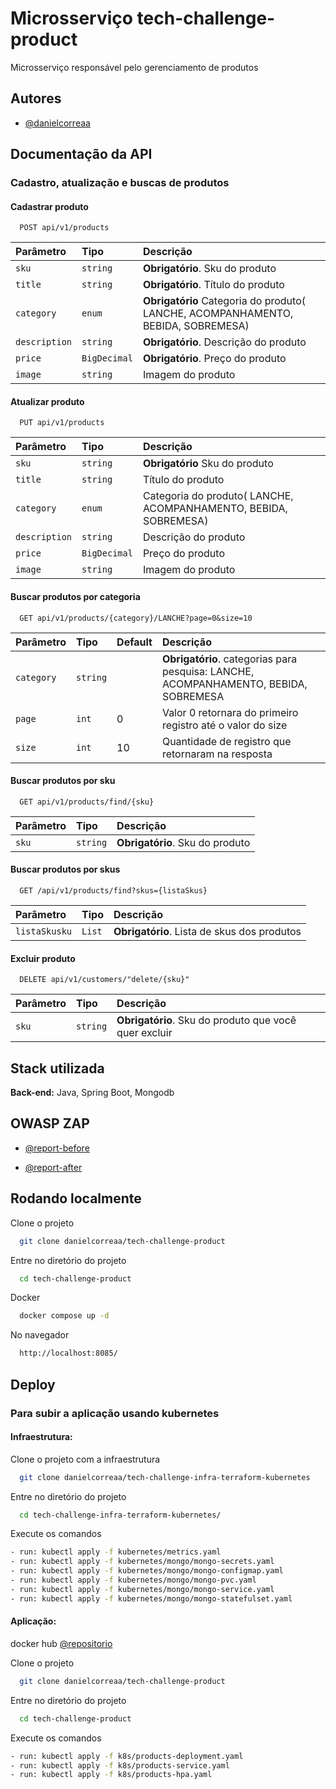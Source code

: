 
# Microsserviço tech-challenge-product

Microsserviço responsável pelo gerenciamento de produtos


## Autores

- [@danielcorreaa](https://github.com/danielcorreaa)


## Documentação da API

### Cadastro, atualização e buscas de produtos

#### Cadastrar produto

```http
  POST api/v1/products
```

| Parâmetro   | Tipo       | Descrição                           |
| :---------- | :--------- | :---------------------------------- |
| `sku` | `string` | **Obrigatório**. Sku do produto |
| `title` | `string` | **Obrigatório**. Título do produto |
| `category` | `enum` | **Obrigatório**  Categoria do produto( LANCHE, ACOMPANHAMENTO, BEBIDA, SOBREMESA) |
| `description` | `string` | **Obrigatório**. Descrição do produto |
| `price` | `BigDecimal` | **Obrigatório**. Preço do produto |
| `image` | `string` |  Imagem do produto |

#### Atualizar produto

```http
  PUT api/v1/products
```

| Parâmetro   | Tipo       | Descrição                           |
| :---------- | :--------- | :---------------------------------- |
| `sku` | `string` | **Obrigatório**  Sku do produto |
| `title` | `string` |  Título do produto |
| `category` | `enum` |  Categoria do produto( LANCHE, ACOMPANHAMENTO, BEBIDA, SOBREMESA) |
| `description` | `string` |  Descrição do produto |
| `price` | `BigDecimal` |  Preço do produto |
| `image` | `string` |  Imagem do produto |


#### Buscar produtos por categoria
```http
  GET api/v1/products/{category}/LANCHE?page=0&size=10
```

| Parâmetro   | Tipo  | Default     | Descrição                                   |
| :---------- | :--------- |------- |:------------------------------------------ |
| `category`      | `string` | |**Obrigatório**. categorias para pesquisa: LANCHE, ACOMPANHAMENTO, BEBIDA, SOBREMESA |
| `page`      | `int` | 0| Valor 0 retornara do primeiro registro até o valor  do size|
| `size`      | `int` | 10 |Quantidade de registro que retornaram na resposta|

#### Buscar produtos por sku
```http
  GET api/v1/products/find/{sku}
```

| Parâmetro   | Tipo       | Descrição                                   |
| :---------- | :--------- | :------------------------------------------ |
| `sku`      | `string` | **Obrigatório**. Sku do produto|

#### Buscar produtos por skus
```http
  GET /api/v1/products/find?skus={listaSkus}
```

| Parâmetro   | Tipo       | Descrição                                   |
| :---------- | :--------- | :------------------------------------------ |
| `listaSkusku`      | `List` | **Obrigatório**. Lista de skus dos produtos|


#### Excluir produto
```http
  DELETE api/v1/customers/"delete/{sku}"
```

| Parâmetro   | Tipo       | Descrição                                   |
| :---------- | :--------- | :------------------------------------------ |
| `sku`      | `string` | **Obrigatório**. Sku do produto que você quer excluir |

## Stack utilizada


**Back-end:** Java, Spring Boot, Mongodb


## OWASP ZAP

- [@report-before](https://danielcorreaa.github.io/tech-challenge-product/before/cardapio/2024-03-11-ZAP-Report-.html)


- [@report-after](https://danielcorreaa.github.io/tech-challenge-product/after/cardapio/2024-03-11-ZAP-Report-.html)


## Rodando localmente

Clone o projeto

```bash
  git clone danielcorreaa/tech-challenge-product
```

Entre no diretório do projeto

```bash
  cd tech-challenge-product
```

Docker

```bash
  docker compose up -d
```

No navegador

```bash
  http://localhost:8085/
```



## Deploy

### Para subir a aplicação usando kubernetes

#### Infraestrutura:

Clone o projeto com a infraestrutura

```bash
  git clone danielcorreaa/tech-challenge-infra-terraform-kubernetes
```
Entre no diretório do projeto

```bash
  cd tech-challenge-infra-terraform-kubernetes/
````

Execute os comandos

```bash   
- run: kubectl apply -f kubernetes/metrics.yaml 
- run: kubectl apply -f kubernetes/mongo/mongo-secrets.yaml 
- run: kubectl apply -f kubernetes/mongo/mongo-configmap.yaml 
- run: kubectl apply -f kubernetes/mongo/mongo-pvc.yaml 
- run: kubectl apply -f kubernetes/mongo/mongo-service.yaml 
- run: kubectl apply -f kubernetes/mongo/mongo-statefulset.yaml

````

#### Aplicação:

docker hub [@repositorio](https://hub.docker.com/r/daniel36/tech-challenge-product/tags)

Clone o projeto

```bash
  git clone danielcorreaa/tech-challenge-product
```

Entre no diretório do projeto

```bash
  cd tech-challenge-product
```

Execute os comandos
```bash   
- run: kubectl apply -f k8s/products-deployment.yaml
- run: kubectl apply -f k8s/products-service.yaml
- run: kubectl apply -f k8s/products-hpa.yaml

````

